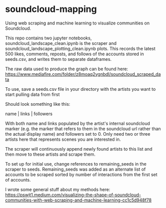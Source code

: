 # soundcloud-mapping

Using web scraping and machine learning to visualize communities on Soundcloud.

This repo contains two jupyter notebooks, soundcloud_landscape_clean.ipynb is the scraper and soundcloud_landscape_plotting_clean.ipynb plots. This records the latest
500 likes, comments, reposts, and follows of the accounts stored in seeds.csv, and writes them to separate dataframes.

The raw data used to produce the graph can be found here: https://www.mediafire.com/folder/z8moaq2vgnbdl/soundcloud_scraped_data

To use, save a seeds.csv file in your directory with the artists you want to start pulling data from first

Should look something like this:

name | links | followers

With both name and links populated by the artist's internal soundcloud marker (e.g. the marker that refers to them in the soundcloud url rather than the actual display name)
and followers set to 0. Only need two or three artists here that represents scenes you are interested in.

The scraper will continuously append newly found artists to this list and then move to these artists and scrape them.

To set up for initial use, change references to remaining_seeds in the scraper to seeds. Remaining_seeds was added as an alternate list of accounts to be scraped sorted by 
number of interactions from the first set of accounts. 

I wrote some general stuff about my methods here: https://pswjt1.medium.com/visualizing-the-shape-of-soundcloud-communities-with-web-scraping-and-machine-learning-cc1c5d948f78



